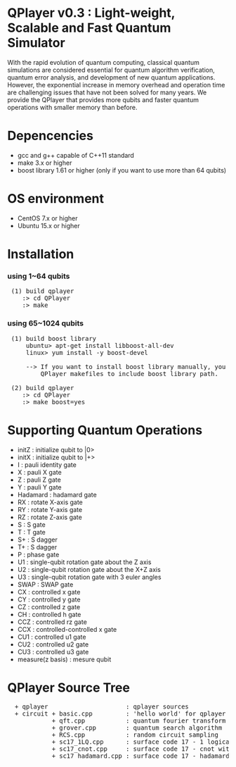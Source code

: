 # QPlayer v0.3 : Light-weight, Scalable and Fast Quantum Simulator

With the rapid evolution of quantum computing, classical quantum simulations
are considered essential for quantum algorithm verification, quantum error
analysis, and development of new quantum applications. However, the exponential
increase in memory overhead and operation time are challenging issues that
have not been solved for many years. We provide the QPlayer that provides
more qubits and faster quantum operations with smaller memory than before.

# Depencencies
 - gcc and g++ capable of C++11 standard
 - make 3.x or higher
 - boost library 1.61 or higher (only if you want to use more than 64 qubits)

# OS environment
 - CentOS 7.x or higher
 - Ubuntu 15.x or higher

# Installation
 ### using 1~64 qubits
<pre>
 (1) build qplayer  
    :> cd QPlayer  
    :> make  
</pre>

 ### using 65~1024 qubits 
<pre>
 (1) build boost library  
     ubuntu> apt-get install libboost-all-dev  
     linux> yum install -y boost-devel  
     
     --> If you want to install boost library manually, you should modify 
         QPlayer makefiles to include boost library path.
  
 (2) build qplayer  
    :> cd QPlayer  
    :> make boost=yes  
</pre>

# Supporting Quantum Operations
 - initZ              : initialize qubit to |0>
 - initX              : initialize qubit to |+>
 - I                  : pauli identity gate
 - X                  : pauli X gate
 - Z                  : pauli Z gate
 - Y                  : pauli Y gate
 - Hadamard           : hadamard gate
 - RX                 : rotate X-axis gate
 - RY                 : rotate Y-axis gate
 - RZ                 : rotate Z-axis gate
 - S                  : S gate
 - T                  : T gate
 - S+                 : S dagger
 - T+                 : S dagger
 - P                  : phase gate
 - U1                 : single-qubit rotation gate about the Z axis
 - U2                 : single-qubit rotation gate about the X+Z axis
 - U3                 : single-qubit rotation gate with 3 euler angles
 - SWAP               : SWAP gate
 - CX                 : controlled x gate
 - CY                 : controlled y gate
 - CZ                 : controlled z gate
 - CH                 : controlled h gate
 - CCZ                : controlled rz gate
 - CCX                : controlled-controlled x gate
 - CU1                : controlled u1 gate
 - CU2                : controlled u2 gate
 - CU3                : controlled u3 gate
 - measure(z basis)   : mesure qubit

# QPlayer Source Tree
<pre>
  + qplayer                     : qplayer sources  
  + circuit + basic.cpp         : 'hello world' for qplayer
            + qft.cpp           : quantum fourier transform
            + grover.cpp        : quantum search algorithm
            + RCS.cpp           : random circuit sampling
            + sc17_1LQ.cpp      : surface code 17 - 1 logical qubit operations
            + sc17_cnot.cpp     : surface code 17 - cnot with 3 logical qubits
            + sc17_hadamard.cpp : surface code 17 - hadamard 
</pre>
